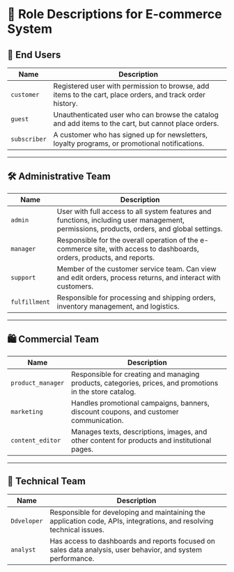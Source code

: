 # 📘 Role Descriptions for E-commerce System

## 👤 **End Users**

| **Name**     | **Description**                                                                                          |
| ------------ | -------------------------------------------------------------------------------------------------------- |
| `customer`   | Registered user with permission to browse, add items to the cart, place orders, and track order history. |
| `guest`      | Unauthenticated user who can browse the catalog and add items to the cart, but cannot place orders.      |
| `subscriber` | A customer who has signed up for newsletters, loyalty programs, or promotional notifications.            |

---

## 🛠️ **Administrative Team**

| **Name**      | **Description**                                                                                                                            |
| ------------- | ------------------------------------------------------------------------------------------------------------------------------------------ |
| `admin`       | User with full access to all system features and functions, including user management, permissions, products, orders, and global settings. |
| `manager`     | Responsible for the overall operation of the e-commerce site, with access to dashboards, orders, products, and reports.                    |
| `support`     | Member of the customer service team. Can view and edit orders, process returns, and interact with customers.                               |
| `fulfillment` | Responsible for processing and shipping orders, inventory management, and logistics.                                                       |

---

## 🛍️ **Commercial Team**

| **Name**          | **Description**                                                                                          |
| ----------------- | -------------------------------------------------------------------------------------------------------- |
| `product_manager` | Responsible for creating and managing products, categories, prices, and promotions in the store catalog. |
| `marketing`       | Handles promotional campaigns, banners, discount coupons, and customer communication.                    |
| `content_editor`  | Manages texts, descriptions, images, and other content for products and institutional pages.             |

---

## 🔐 **Technical Team**

| **Name**    | **Description**                                                                                                      |
| ----------- | -------------------------------------------------------------------------------------------------------------------- |
| `Ddveloper` | Responsible for developing and maintaining the application code, APIs, integrations, and resolving technical issues. |
| `analyst`   | Has access to dashboards and reports focused on sales data analysis, user behavior, and system performance.          |
